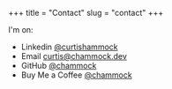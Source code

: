 +++
title = "Contact"
slug = "contact"
+++

I'm on:
* Linkedin [@curtishammock](https://www.linkedin.com/in/curtishammock/)
* Email [curtis@chammock.dev](mailto:curtis@chammock.dev)
* GitHub [@chammock](https://github.com/chammock)
* Buy Me a Coffee [@chammock](https://www.buymeacoffee.com/chammock)